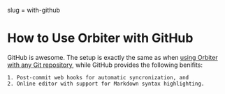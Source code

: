 slug = with-github

# How to Use Orbiter with GitHub

GitHub is awesome. The setup is exactly the same as when [using Orbiter with any Git repository](/guide/with-git), while GitHub provides the following benifits:

	1. Post-commit web hooks for automatic syncronization, and
    2. Online editor with support for Markdown syntax highlighting.

